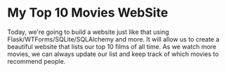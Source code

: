 # My Top 10 Movies WebSite
 Today, we're going to build a website just like that using Flask/WTForms/SQLite/SQLAlchemy and more. It will allow us to create a beautiful website that lists our top 10 films of all time. As we watch more movies, we can always update our list and keep track of which movies to recommend people.
